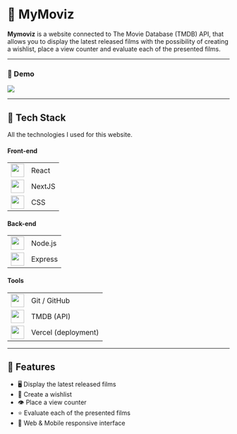 # 🎥 MyMoviz

**Mymoviz** is a website connected to The Movie Database (TMDB) API, that allows you to display the latest released films with the possibility of creating a wishlist, place a view counter and evaluate each of the presented films.

---

### 📲 Demo  
<img src="public/demo-mymoviz.gif" />  


---


## 📱 Tech Stack  

All the technologies I used for this website.

#### Front-end
<table>
  <tr>
    <td><img src="https://cdn.jsdelivr.net/gh/devicons/devicon/icons/react/react-original.svg" width="30"/></td>
    <td>React</td>
  </tr>
  <tr>
    <td><img src="https://cdn.jsdelivr.net/gh/devicons/devicon/icons/nextjs/nextjs-original.svg" width="30"/></td>
    <td>NextJS</td>
  </tr>
  <tr>
    <td><img src="https://cdn.jsdelivr.net/gh/devicons/devicon/icons/css3/css3-original.svg" width="30"/></td>
    <td>CSS</td>
  </tr>
</table>

#### Back-end
<table>
  <tr>
    <td><img src="https://cdn.jsdelivr.net/gh/devicons/devicon/icons/nodejs/nodejs-original.svg" width="30"/></td>
    <td>Node.js</td>
  </tr>
  <tr>
    <td><img src="https://cdn.jsdelivr.net/gh/devicons/devicon/icons/express/express-original.svg" width="30"/></td>
    <td>Express</td>
  </tr>
</table>

#### Tools
<table>
  <tr>
    <td><img src="https://cdn.jsdelivr.net/gh/devicons/devicon/icons/github/github-original.svg" width="30"/></td>
    <td>Git / GitHub</td>
  </tr>
  <tr>
    <td><img src="https://www.themoviedb.org/assets/2/v4/logos/v2/blue_square_2-d537fb228cf3ded904ef09b136fe3fec72548ebc1fea3fbbd1ad9e36364db38b.svg" width="30"/></td>
    <td>TMDB (API)</td>
  </tr>
    <td><img src="https://cdn.jsdelivr.net/gh/devicons/devicon/icons/vercel/vercel-original.svg" width="30"/></td>
    <td>Vercel (deployment)</td>
  </tr>
</table>

---

## 🚀 Features  

- 🖥️ Display the latest released films
- 🤍 Create a wishlist
- 👁️ Place a view counter
- ⭐️ Evaluate each of the presented films
- 📱 Web & Mobile responsive interface
